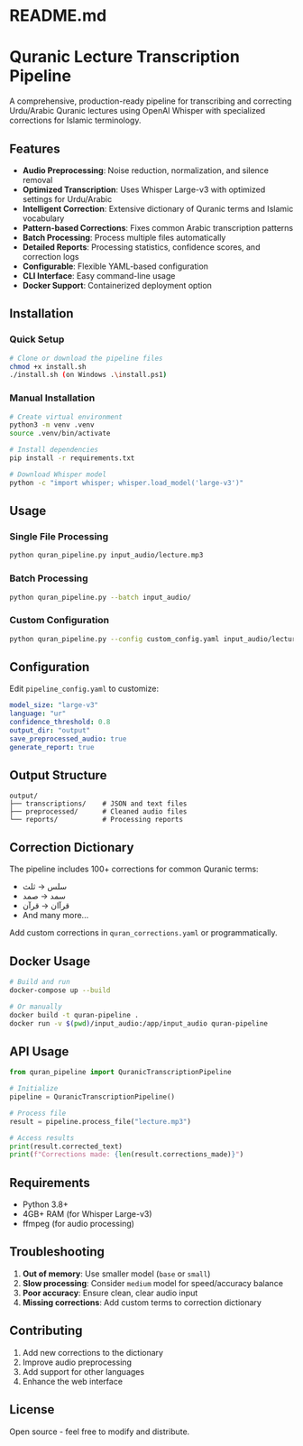 # README.md
# Quranic Lecture Transcription Pipeline

A comprehensive, production-ready pipeline for transcribing and correcting Urdu/Arabic Quranic lectures using OpenAI Whisper with specialized corrections for Islamic terminology.

## Features

- **Audio Preprocessing**: Noise reduction, normalization, and silence removal
- **Optimized Transcription**: Uses Whisper Large-v3 with optimized settings for Urdu/Arabic
- **Intelligent Correction**: Extensive dictionary of Quranic terms and Islamic vocabulary
- **Pattern-based Corrections**: Fixes common Arabic transcription patterns
- **Batch Processing**: Process multiple files automatically
- **Detailed Reports**: Processing statistics, confidence scores, and correction logs
- **Configurable**: Flexible YAML-based configuration
- **CLI Interface**: Easy command-line usage
- **Docker Support**: Containerized deployment option

## Installation

### Quick Setup
```bash
# Clone or download the pipeline files
chmod +x install.sh
./install.sh (on Windows .\install.ps1)
```

### Manual Installation
```bash
# Create virtual environment
python3 -m venv .venv
source .venv/bin/activate

# Install dependencies
pip install -r requirements.txt

# Download Whisper model
python -c "import whisper; whisper.load_model('large-v3')"
```

## Usage

### Single File Processing
```bash
python quran_pipeline.py input_audio/lecture.mp3
```

### Batch Processing
```bash
python quran_pipeline.py --batch input_audio/
```

### Custom Configuration
```bash
python quran_pipeline.py --config custom_config.yaml input_audio/lecture.mp3
```

## Configuration

Edit `pipeline_config.yaml` to customize:

```yaml
model_size: "large-v3"
language: "ur"
confidence_threshold: 0.8
output_dir: "output"
save_preprocessed_audio: true
generate_report: true
```

## Output Structure

```
output/
├── transcriptions/    # JSON and text files
├── preprocessed/      # Cleaned audio files
└── reports/           # Processing reports
```

## Correction Dictionary

The pipeline includes 100+ corrections for common Quranic terms:
- سلس → ثلث
- سمد → صمد  
- قرآان → قرآن
- And many more...

Add custom corrections in `quran_corrections.yaml` or programmatically.

## Docker Usage

```bash
# Build and run
docker-compose up --build

# Or manually
docker build -t quran-pipeline .
docker run -v $(pwd)/input_audio:/app/input_audio quran-pipeline
```

## API Usage

```python
from quran_pipeline import QuranicTranscriptionPipeline

# Initialize
pipeline = QuranicTranscriptionPipeline()

# Process file
result = pipeline.process_file("lecture.mp3")

# Access results
print(result.corrected_text)
print(f"Corrections made: {len(result.corrections_made)}")
```

## Requirements

- Python 3.8+
- 4GB+ RAM (for Whisper Large-v3)
- ffmpeg (for audio processing)

## Troubleshooting

1. **Out of memory**: Use smaller model (`base` or `small`)
2. **Slow processing**: Consider `medium` model for speed/accuracy balance
3. **Poor accuracy**: Ensure clean, clear audio input
4. **Missing corrections**: Add custom terms to correction dictionary

## Contributing

1. Add new corrections to the dictionary
2. Improve audio preprocessing
3. Add support for other languages
4. Enhance the web interface

## License

Open source - feel free to modify and distribute.
